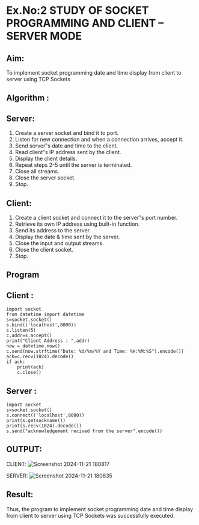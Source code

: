 # Ex.No:2		  STUDY OF SOCKET PROGRAMMING AND CLIENT – SERVER MODE
## Aim: 
To implement socket programming date and time display from client to 
server using TCP Sockets 
## Algorithm : 
## Server: 
1. Create a server socket and bind it to port. 
2. Listen for new connection and when a connection arrives, accept it. 
3. Send server‟s date and time to the client. 
4. Read client‟s IP address sent by the client. 
5. Display the client details. 
6. Repeat steps 2-5 until the server is terminated. 
7. Close all streams. 
8. Close the server socket. 
9. Stop. 
## Client: 
1. Create a client socket and connect it to the server‟s port number. 
2. Retrieve its own IP address using built-in function. 
3. Send its address to the server. 
4. Display the date & time sent by the server. 
5. Close the input and output streams. 
6. Close the client socket. 
7. Stop.
## Program
## Client : 
```
import socket
from datetime import datetime
s=socket.socket()
s.bind(('localhost',8000))
s.listen(5)
c,addr=s.accept()
print("Client Address : ",addr)
now = datetime.now()
c.send(now.strftime("Date: %d/%m/%Y and Time: %H:%M:%S").encode())
ack=c.recv(1024).decode()
if ack:
    print(ack)
    c.close()
```
## Server :
```
import socket
s=socket.socket()
s.connect(('localhost',8000))
print(s.getsockname())
print(s.recv(1024).decode())
s.send("acknowledgement recived from the server".encode())
```
## OUTPUT:
CLIENT:
![Screenshot 2024-11-21 180817](https://github.com/user-attachments/assets/9a13344d-a883-4b9c-ae1f-6f5661f4d72d)

SERVER:
![Screenshot 2024-11-21 180835](https://github.com/user-attachments/assets/b55178a3-7e1f-4a92-b214-d3616787300e)

## Result:
Thus, the program to implement socket programming date and time display from client to 
server using TCP Sockets was successfully executed. 
